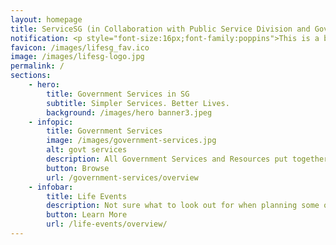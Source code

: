 ```yaml
---
layout: homepage
title: ServiceSG (in Collaboration with Public Service Division and GovTech)
notification: <p style="font-size:16px;font-family:poppins">This is a beta site to bring government services and resources closer to you. Try it out and <a href="/feedback/">let us know what you think!</a></p>
favicon: /images/lifesg_fav.ico
image: /images/lifesg-logo.jpg
permalink: /
sections:
    - hero:
        title: Government Services in SG
        subtitle: Simpler Services. Better Lives.
        background: /images/hero banner3.jpeg
    - infopic:
        title: Government Services
        image: /images/government-services.jpg
        alt: govt services
        description: All Government Services and Resources put together for you. In one place.
        button: Browse
        url: /government-services/overview
    - infobar:
        title: Life Events
        description: Not sure what to look out for when planning some of your major life decisions? Here are some recommendations for you.
        button: Learn More
        url: /life-events/overview/
---
```

